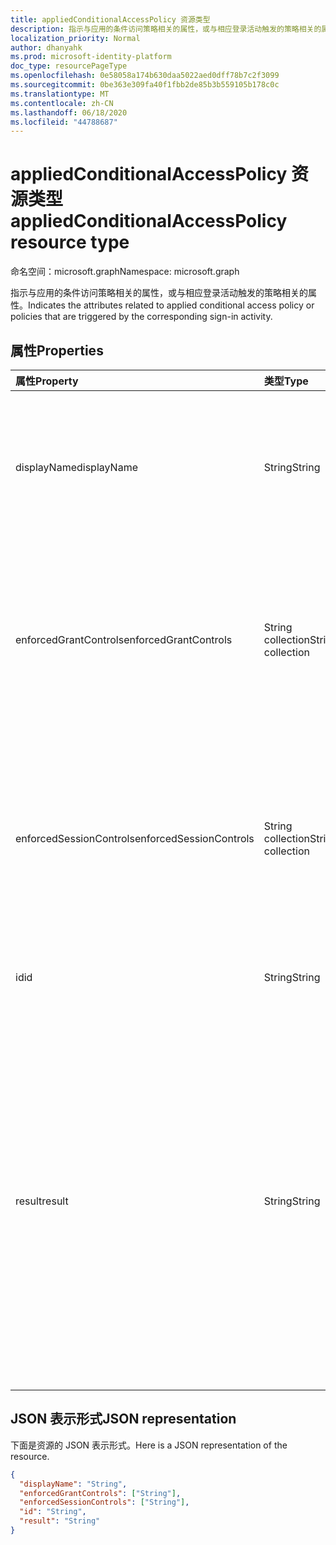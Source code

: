 ```yaml
---
title: appliedConditionalAccessPolicy 资源类型
description: 指示与应用的条件访问策略相关的属性，或与相应登录活动触发的策略相关的属性。
localization_priority: Normal
author: dhanyahk
ms.prod: microsoft-identity-platform
doc_type: resourcePageType
ms.openlocfilehash: 0e58058a174b630daa5022aed0dff78b7c2f3099
ms.sourcegitcommit: 0be363e309fa40f1fbb2de85b3b559105b178c0c
ms.translationtype: MT
ms.contentlocale: zh-CN
ms.lasthandoff: 06/18/2020
ms.locfileid: "44788687"
---
```

# <a name="appliedconditionalaccesspolicy-resource-type"></a><span data-ttu-id="6a976-103">appliedConditionalAccessPolicy 资源类型</span><span class="sxs-lookup"><span data-stu-id="6a976-103">appliedConditionalAccessPolicy resource type</span></span>

<span data-ttu-id="6a976-104">命名空间：microsoft.graph</span><span class="sxs-lookup"><span data-stu-id="6a976-104">Namespace: microsoft.graph</span></span>

<span data-ttu-id="6a976-105">指示与应用的条件访问策略相关的属性，或与相应登录活动触发的策略相关的属性。</span><span class="sxs-lookup"><span data-stu-id="6a976-105">Indicates the attributes related to applied conditional access policy or policies that are triggered by the corresponding sign-in activity.</span></span>

## <a name="properties"></a><span data-ttu-id="6a976-106">属性</span><span class="sxs-lookup"><span data-stu-id="6a976-106">Properties</span></span>

| <span data-ttu-id="6a976-107">属性</span><span class="sxs-lookup"><span data-stu-id="6a976-107">Property</span></span>   | <span data-ttu-id="6a976-108">类型</span><span class="sxs-lookup"><span data-stu-id="6a976-108">Type</span></span> |<span data-ttu-id="6a976-109">说明</span><span class="sxs-lookup"><span data-stu-id="6a976-109">Description</span></span>|
|:---------------|:--------|:----------|
|<span data-ttu-id="6a976-110">displayName</span><span class="sxs-lookup"><span data-stu-id="6a976-110">displayName</span></span>|<span data-ttu-id="6a976-111">String</span><span class="sxs-lookup"><span data-stu-id="6a976-111">String</span></span>|<span data-ttu-id="6a976-112">表示条件访问策略的名称（示例： "需要对 Salesforce 进行 MFA"）。</span><span class="sxs-lookup"><span data-stu-id="6a976-112">Refers to the Name of the conditional access policy (example: “Require MFA for Salesforce”).</span></span>|
|<span data-ttu-id="6a976-113">enforcedGrantControls</span><span class="sxs-lookup"><span data-stu-id="6a976-113">enforcedGrantControls</span></span>|<span data-ttu-id="6a976-114">String collection</span><span class="sxs-lookup"><span data-stu-id="6a976-114">String collection</span></span>|<span data-ttu-id="6a976-115">指由条件访问策略强制实施的授予控制（示例： "需要多重身份验证"）。</span><span class="sxs-lookup"><span data-stu-id="6a976-115">Refers to the grant controls enforced by the conditional access policy (example: “Require multi-factor authentication”).</span></span>|
|<span data-ttu-id="6a976-116">enforcedSessionControls</span><span class="sxs-lookup"><span data-stu-id="6a976-116">enforcedSessionControls</span></span>|<span data-ttu-id="6a976-117">String collection</span><span class="sxs-lookup"><span data-stu-id="6a976-117">String collection</span></span>|<span data-ttu-id="6a976-118">引用由条件访问策略强制实施的会话控件（示例： "需要应用强制性控制措施"）。</span><span class="sxs-lookup"><span data-stu-id="6a976-118">Refers to the session controls enforced by the conditional access policy (example: “Require app enforced controls”).</span></span>|
|<span data-ttu-id="6a976-119">id</span><span class="sxs-lookup"><span data-stu-id="6a976-119">id</span></span>|<span data-ttu-id="6a976-120">String</span><span class="sxs-lookup"><span data-stu-id="6a976-120">String</span></span>|<span data-ttu-id="6a976-121">条件访问策略的唯一 GUID。</span><span class="sxs-lookup"><span data-stu-id="6a976-121">Unique GUID of the conditional access policy.</span></span>|
|<span data-ttu-id="6a976-122">result</span><span class="sxs-lookup"><span data-stu-id="6a976-122">result</span></span>|<span data-ttu-id="6a976-123">String</span><span class="sxs-lookup"><span data-stu-id="6a976-123">String</span></span>| <span data-ttu-id="6a976-124">指示已触发的 CA 策略的结果。</span><span class="sxs-lookup"><span data-stu-id="6a976-124">Indicates the result of the CA policy that was triggered.</span></span> <span data-ttu-id="6a976-125">可能的值是：</span><span class="sxs-lookup"><span data-stu-id="6a976-125">Possible values are:</span></span><br/>`success`<br/>`failure`<br/><span data-ttu-id="6a976-126">`notApplied`-由于未满足策略条件，因此未应用策略。</span><span class="sxs-lookup"><span data-stu-id="6a976-126">`notApplied` - Policy isn't applied because policy conditions were not met.</span></span><br/><span data-ttu-id="6a976-127">`notEnabled`-这是由于策略处于禁用状态。</span><span class="sxs-lookup"><span data-stu-id="6a976-127">`notEnabled` - This is due to the policy in disabled state.</span></span>|

## <a name="json-representation"></a><span data-ttu-id="6a976-128">JSON 表示形式</span><span class="sxs-lookup"><span data-stu-id="6a976-128">JSON representation</span></span>

<span data-ttu-id="6a976-129">下面是资源的 JSON 表示形式。</span><span class="sxs-lookup"><span data-stu-id="6a976-129">Here is a JSON representation of the resource.</span></span>

<!-- {
  "blockType": "resource",
  "optionalProperties": [

  ],
  "@odata.type": "microsoft.graph.appliedConditionalAccessPolicy"
}-->

```json
{
  "displayName": "String",
  "enforcedGrantControls": ["String"],
  "enforcedSessionControls": ["String"],
  "id": "String",
  "result": "String"
}

```

<!-- uuid: 8fcb5dbc-d5aa-4681-8e31-b001d5168d79
2015-10-25 14:57:30 UTC -->
<!-- {
  "type": "#page.annotation",
  "description": "appliedConditionalAccessPolicy resource",
  "keywords": "",
  "section": "documentation",
  "tocPath": ""
}-->
